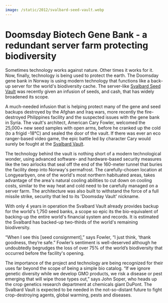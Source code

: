 ```yaml
---
image: /static/2012/svalbard-seed-vault.webp
---
```


# Doomsday Biotech Gene Bank - a redundant server farm protecting biodiversity

Sometimes technology works against nature. Other times it works for it. Now, finally, technology is being used to protect the earth. The Doomsday gene bank in Norway is using modern technology that functions like a back-up server for the world's biodiversity cache. The server-like [Svalbard Seed Vault](http://en.wikipedia.org/wiki/Svalbard_Global_Seed_Vault) was recently given an infusion of seeds, and cash, that has widely broadened its scope.

A much-needed infusion that is helping protect many of the gene and seed backups destroyed by the Afghan and Iraq wars, more recently the fire-destroyed Philippines facility and the suspected issues with the gene bank in Syria. The vault's architect, American Cary Fowler, welcomed the 25,000+ new seed samples with open arms, before he cranked up the cold (to a frigid -18°C) and sealed the door of the vault. If there was ever an eco ranger-based video game, the epic battle led by character Cary would surely be fought at the [Svalbard Vault](https://www.regjeringen.no/en/topics/food-fisheries-and-agriculture/svalbard-global-seed-vault/id462220/).

The technology behind the vault is nothing short of a modern technological wonder, using advanced software- and hardware-based security measures like the two airlocks that seal off the end of the 160-meter tunnel that buries the facility deep into Norway's permafrost. The carefully-chosen location at Longyearbyen, one of the world's most northern habituated areas, takes advantage of the area's natural cooling abilities to cut down on cooling costs, similar to the way heat and cold need to be carefully managed on a server farm. The architecture was also built to withstand the force of a full missile strike, security that led to its 'Doomsday Vault' nickname.

With only 4 years in operation the Svalbard Vault already provides backup for the world's 1,750 seed banks, a scope so epic its the bio-equivalent of backing-up the entire world's financial system and records. It is estimated the Svalbard has backed-up two-thirds of the world's remaining biodiversity.

“When I see this [seed consignment],” says Fowler, “I just think, ‘thank goodness, they’re safe.” Fowler’s sentiment is well-deserved although he undoubtedly begrudges the loss of over 75% of the world’s biodiversity that occurred before the facility's opening.

The importance of the project and technology are being recognized for their uses far beyond the scope of being a simple bio catalog. “If we ignore genetic diversity while we develop GMO products, we risk a disease or pest emerging that will wipe those types out,” says John Soper, who heads up the crop genetics research department at chemicals giant DuPont. The Svalbard Vault is expected to be needed in the not-so-distant future to fight crop-destroying agents, global warming, pests and diseases.
